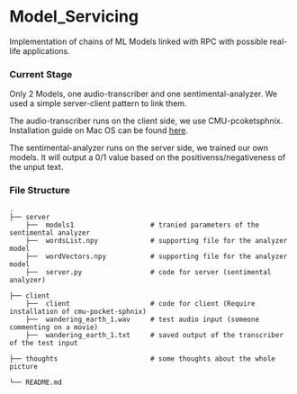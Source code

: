 # Model_Servicing
Implementation of chains of ML Models linked with RPC with possible real-life applications.

### Current Stage
Only 2 Models, one audio-transcriber and one sentimental-analyzer. We used a simple server-client pattern to link them.

The audio-transcriber runs on the client side, we use CMU-pcoketsphnix. Installation guide on Mac OS can be found [here](https://github.com/watsonbox/homebrew-cmu-sphinx).

The sentimental-analyzer runs on the server side, we trained our own models. It will output a 0/1 value based on the positivenss/negativeness of the unput text.

### File Structure
    .
    ├── server                   
        ├──  models1                   # tranied parameters of the sentimental analyzer
        ├──  wordsList.npy             # supporting file for the analyzer model
        ├──  wordVectors.npy           # supporting file for the analyzer model
        ├──  server.py                 # code for server (sentimental analyzer)
        
    ├── client                   
        ├──  client                    # code for client (Require installation of cmu-pocket-sphnix)
        ├──  wandering_earth_1.wav     # test audio input (someone commenting on a movie)
        ├──  wandering_earth_1.txt     # saved output of the transcriber of the test input
        
    ├── thoughts                       # some thoughts about the whole picture
    
    └── README.md
